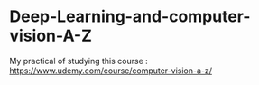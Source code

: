 # Deep-Learning-and-computer-vision-A-Z
My practical of studying this course : https://www.udemy.com/course/computer-vision-a-z/
